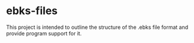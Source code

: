 # ebks-files
This project is intended to outline the structure of the .ebks file format and provide program support for it.
